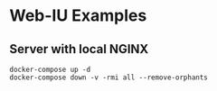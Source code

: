 # Web-IU Examples

## Server with local NGINX
```
docker-compose up -d
docker-compose down -v -rmi all --remove-orphants
```
